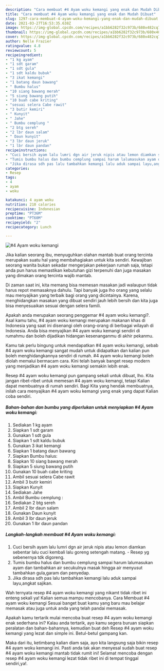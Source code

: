 ```yaml
---
description: "Cara membuat #4 Ayam woku kemangi yang enak dan Mudah Dibuat"
title: "Cara membuat #4 Ayam woku kemangi yang enak dan Mudah Dibuat"
slug: 1297-cara-membuat-4-ayam-woku-kemangi-yang-enak-dan-mudah-dibuat
date: 2021-03-27T16:53:35.638Z
image: https://img-global.cpcdn.com/recipes/a1bb6282f32c973b/680x482cq70/4-ayam-woku-kemangi-foto-resep-utama.jpg
thumbnail: https://img-global.cpcdn.com/recipes/a1bb6282f32c973b/680x482cq70/4-ayam-woku-kemangi-foto-resep-utama.jpg
cover: https://img-global.cpcdn.com/recipes/a1bb6282f32c973b/680x482cq70/4-ayam-woku-kemangi-foto-resep-utama.jpg
author: Nelle Frazier
ratingvalue: 4.8
reviewcount: 5
recipeingredient:
- "1 kg ayam"
- "1 sdt garam"
- "1 sdt gula"
- "1 sdt kaldu bubuk"
- "3 ikat kemangi"
- "1 batang daun bawang"
- " Bumbu halus"
- "10 siang bawang merah"
- "5 siung bawang putih"
- "10 buah cabe kriting"
- "sesuai selera Cabe rawit"
- "3 butir kemiri"
- " Kunyit"
- " Jahe"
- " Bumbu cemplung "
- "2 btg sereh"
- "2 lbr daun salam"
- " Daun kunyit"
- "3 lbr daun jeruk"
- "1 lbr daun pandan"
recipeinstructions:
- "Cuci bersih ayam lalu lumri dgn air jeruk nipis atau lemon diamkan sebentar lalu cuci kembali lalu goreng setengah matang. Resep yg sebenernya tdk digoreng."
- "Tumis bumbu halus dan bumbu cemplung sampai harum lalumasukan ayam dan tambahkan air secukulnya masak hingga air menyusut tambahkan gula,garam dan penyedap."
- "Jika dirasa sdh pas lalu tambahkan kemangi lalu aduk sampai layu,angkat sajikan."
categories:
- Resep
tags:
- 4
- ayam
- woku

katakunci: 4 ayam woku 
nutrition: 210 calories
recipecuisine: Indonesian
preptime: "PT36M"
cooktime: "PT60M"
recipeyield: "2"
recipecategory: Lunch

---
```



![#4 Ayam woku kemangi](https://img-global.cpcdn.com/recipes/a1bb6282f32c973b/680x482cq70/4-ayam-woku-kemangi-foto-resep-utama.jpg)

Jika kalian seorang ibu, menyuguhkan olahan mantab buat orang tercinta merupakan suatu hal yang membahagiakan untuk kita sendiri. Kewajiban seorang  wanita bukan sekadar mengerjakan pekerjaan rumah saja, tetapi anda pun harus memastikan kebutuhan gizi terpenuhi dan juga masakan yang dimakan orang tercinta wajib mantab.

Di zaman  saat ini, kita memang bisa memesan masakan jadi walaupun tidak harus repot memasaknya dahulu. Tapi banyak juga lho orang yang selalu mau menyajikan yang terbaik bagi orang yang dicintainya. Karena, menghidangkan masakan yang dibuat sendiri jauh lebih bersih dan kita juga bisa menyesuaikan sesuai dengan selera famili. 



Apakah anda merupakan seorang penggemar #4 ayam woku kemangi?. Asal kamu tahu, #4 ayam woku kemangi merupakan makanan khas di Indonesia yang saat ini disenangi oleh orang-orang di berbagai wilayah di Indonesia. Anda bisa menyajikan #4 ayam woku kemangi sendiri di rumahmu dan boleh dijadikan hidangan kesenanganmu di akhir pekanmu.

Kamu tak perlu bingung untuk mendapatkan #4 ayam woku kemangi, sebab #4 ayam woku kemangi sangat mudah untuk didapatkan dan kalian pun boleh menghidangkannya sendiri di rumah. #4 ayam woku kemangi boleh diolah memalui bermacam cara. Kini telah banyak banget resep modern yang menjadikan #4 ayam woku kemangi semakin lebih enak.

Resep #4 ayam woku kemangi pun gampang sekali untuk dibuat, lho. Kita jangan ribet-ribet untuk memesan #4 ayam woku kemangi, tetapi Kalian dapat membuatnya di rumah sendiri. Bagi Kita yang hendak membuatnya, inilah cara menyajikan #4 ayam woku kemangi yang enak yang dapat Kalian coba sendiri.

<!--inarticleads1-->

##### Bahan-bahan dan bumbu yang diperlukan untuk menyiapkan #4 Ayam woku kemangi:

1. Sediakan 1 kg ayam
1. Siapkan 1 sdt garam
1. Gunakan 1 sdt gula
1. Siapkan 1 sdt kaldu bubuk
1. Gunakan 3 ikat kemangi
1. Siapkan 1 batang daun bawang
1. Siapkan  Bumbu halus:
1. Siapkan 10 siang bawang merah
1. Siapkan 5 siung bawang putih
1. Gunakan 10 buah cabe kriting
1. Ambil sesuai selera Cabe rawit
1. Ambil 3 butir kemiri
1. Siapkan  Kunyit
1. Sediakan  Jahe
1. Ambil  Bumbu cemplung :
1. Sediakan 2 btg sereh
1. Ambil 2 lbr daun salam
1. Gunakan  Daun kunyit
1. Ambil 3 lbr daun jeruk
1. Gunakan 1 lbr daun pandan




<!--inarticleads2-->

##### Langkah-langkah membuat #4 Ayam woku kemangi:

1. Cuci bersih ayam lalu lumri dgn air jeruk nipis atau lemon diamkan sebentar lalu cuci kembali lalu goreng setengah matang. - Resep yg sebenernya tdk digoreng.
1. Tumis bumbu halus dan bumbu cemplung sampai harum lalumasukan ayam dan tambahkan air secukulnya masak hingga air menyusut tambahkan gula,garam dan penyedap.
1. Jika dirasa sdh pas lalu tambahkan kemangi lalu aduk sampai layu,angkat sajikan.




Wah ternyata resep #4 ayam woku kemangi yang nikamt tidak ribet ini enteng sekali ya! Kalian semua mampu mencobanya. Cara Membuat #4 ayam woku kemangi Sesuai banget buat kamu yang baru mau belajar memasak atau juga untuk anda yang telah pandai memasak.

Apakah kamu tertarik mulai mencoba buat resep #4 ayam woku kemangi enak sederhana ini? Kalau anda tertarik, ayo kamu segera buruan siapkan peralatan dan bahan-bahannya, kemudian buat deh Resep #4 ayam woku kemangi yang lezat dan simple ini. Betul-betul gampang kan. 

Maka dari itu, ketimbang kalian diam saja, ayo kita langsung saja bikin resep #4 ayam woku kemangi ini. Pasti anda tak akan menyesal sudah buat resep #4 ayam woku kemangi mantab tidak rumit ini! Selamat mencoba dengan resep #4 ayam woku kemangi lezat tidak ribet ini di tempat tinggal sendiri,ya!.

